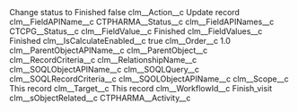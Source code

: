 <?xml version="1.0" encoding="UTF-8"?>
<CustomMetadata xmlns="http://soap.sforce.com/2006/04/metadata" xmlns:xsi="http://www.w3.org/2001/XMLSchema-instance" xmlns:xsd="http://www.w3.org/2001/XMLSchema">
    <label>Change status to Finished</label>
    <protected>false</protected>
    <values>
        <field>clm__Action__c</field>
        <value xsi:type="xsd:string">Update record</value>
    </values>
    <values>
        <field>clm__FieldAPIName__c</field>
        <value xsi:type="xsd:string">CTPHARMA__Status__c</value>
    </values>
    <values>
        <field>clm__FieldAPINames__c</field>
        <value xsi:type="xsd:string">CTCPG__Status__c</value>
    </values>
    <values>
        <field>clm__FieldValue__c</field>
        <value xsi:type="xsd:string">Finished</value>
    </values>
    <values>
        <field>clm__FieldValues__c</field>
        <value xsi:type="xsd:string">Finished</value>
    </values>
    <values>
        <field>clm__IsCalculateEnabled__c</field>
        <value xsi:type="xsd:boolean">true</value>
    </values>
    <values>
        <field>clm__Order__c</field>
        <value xsi:type="xsd:double">1.0</value>
    </values>
    <values>
        <field>clm__ParentObjectAPIName__c</field>
        <value xsi:nil="true"/>
    </values>
    <values>
        <field>clm__ParentObject__c</field>
        <value xsi:nil="true"/>
    </values>
    <values>
        <field>clm__RecordCriteria__c</field>
        <value xsi:nil="true"/>
    </values>
    <values>
        <field>clm__RelationshipName__c</field>
        <value xsi:nil="true"/>
    </values>
    <values>
        <field>clm__SOQLObjectAPIName__c</field>
        <value xsi:nil="true"/>
    </values>
    <values>
        <field>clm__SOQLQuery__c</field>
        <value xsi:nil="true"/>
    </values>
    <values>
        <field>clm__SOQLRecordCriteria__c</field>
        <value xsi:nil="true"/>
    </values>
    <values>
        <field>clm__SQOLObjectAPIName__c</field>
        <value xsi:nil="true"/>
    </values>
    <values>
        <field>clm__Scope__c</field>
        <value xsi:type="xsd:string">This record</value>
    </values>
    <values>
        <field>clm__Target__c</field>
        <value xsi:type="xsd:string">This record</value>
    </values>
    <values>
        <field>clm__WorkflowId__c</field>
        <value xsi:type="xsd:string">Finish_visit</value>
    </values>
    <values>
        <field>clm__sObjectRelated__c</field>
        <value xsi:type="xsd:string">CTPHARMA__Activity__c</value>
    </values>
</CustomMetadata>
